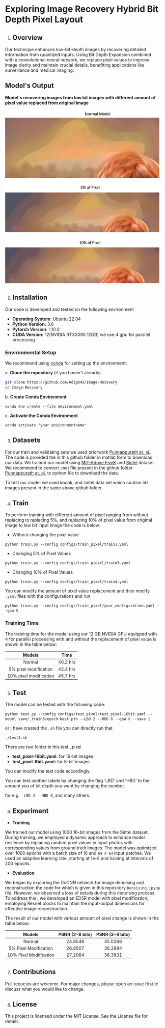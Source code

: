 # Exploring Image Recovery Hybrid Bit Depth Pixel Layout

1. ## Overview
Our technique enhances low-bit-depth images by recovering detailed information from quantized inputs. Using Bit Depth Expansion combined with a convolutional neural network, we replace pixel values to improve image clarity and maintain crucial details, benefiting applications like surveillance and medical imaging.

## Model's Output

**Model's recovering images from low bit images with different amount of pixel value replaced from original image**

![](Pixel_Modification.png)


2. ## Installation

Our code is developed and tested on the following environment

- **Operating System:** Ubuntu 22.04
- **Python Version:** 3.6
- **Pytorch Version:** 1.10.0
- **CUDA Version:** 12(NVIDIA RTX3090 12GB) we use 4 gpu for parallel processing

### Environmental Setup
We recommend using [conda](https://www.anaconda.com/download) for setting up the environment:

a. **Clone the repository** (if you haven't already)
``` bash
git clone https://github.com/Adigo45/Image-Recovery
cd Image-Recovery
```
b. **Create Conda Environment**
```conda
conda env create --file environment.yaml
```
c. **Activate the Conda Environment**
```
conda activate "your environmentname"
```

3. ## Datasets
For our train and validating sets we used priorwork [Punnappurath et. al.](https://github.com/abhijithpunnappurath/a-little-bit-more/tree/master/download_data_and_tst). The code is provided the in this github folder in matlab form to download our data. We trained our model using [MIT-Adove FiveK](https://data.csail.mit.edu/graphics/fivek/) and [Sintel](https://media.xiph.org/sintel/sintel-1k-png16/) dataset. We recommend to convert .mat file present in the github folder [Punnappurath et. al.](https://github.com/abhijithpunnappurath/a-little-bit-more/tree/master/download_data_and_tst) to python file to download the data.

To test our model we used kodak, and sintel data set which contain 50 images present in the same above github folder.

4. ## Train
To perform training with different amount of pixel ranging from without replacing to replacing 5%, and replacing 10% of pixel value from original image to low bit input image the code is below:

 - Without changing the pixel value
```
python train.py --config configs/train_pixel/train1.yaml
```
- Changing 5% of Pixel Values
```
python train.py --config configs/train_piexel/train3.yaml
```

- Changing 10% of Pixel Values
```
python train.py --config configs/train_pixel/train4.yaml
```
You can modify the amount of pixel value replacement and then modify `.yaml` files with the configurations and run
```
python train.py --config configs/train_pixel/your_configuration.yaml --gpu 0
```

### Training Time

The training time for the model using our 12 GB NVIDIA GPU equipped with 4 for parallel proceesing with and without the replacement of pixel value is shown in the table below:

| Models    | Time     |
|:----------:|:----------------:|
| Normal | 40.2 hrs |
| 5% pixel modification | 42.4 hrs |
| 10% pixel modification | 45.7 hrs |








5. ## Test

The model can be tested with the following code:
```
python test.py --config configs/test_pixel/test_pixel-16bit.yaml --model save/_train3/epoch-best.pth --LBD 2 --HBD 8 --gpu 0 --save 1
```
or i have created the `.sh` file you can directly run that
```
./test1.sh
```
There are two folder in this test _pixel 
 
- **test_pixel-16bit.yaml:** for 16-bit images  
- **test_pixel-8bit.yaml:** for 8-bit images

You can modify the test code accordingly.


You can test another labels by changing the flag 'LBD' and 'HBD' to the amount you of bit depth you want by changing the number.

for e.g.``--LBD 3 --HBD 8``, and many others.



6. ## Experiment 

- **Training**

We trained our model using 1000 16-bit images from the Sintel dataset. During training, we employed a dynamic approach to enhance model resilence by replacing random pixel values in input photos with corresponding values from ground truth images. The model was optimized over 1000 epochs with a batch size of 16 and `64 X 64` input patches. We used an adaptive learning rate, starting at 1e-4 and halving at intervals of 200 epochs.

- **Evaluation**

We began by exploring the DcCNN network for image denoising and reconstruction the code for which is given in this repository `Denoising.ipynp` file. However, we observed a loss of details during this denoising process. To address this , we developed an EDSR model with pixel modification, employing Resnet blocks to maintain the input-output dimensions for effective image reconstruction.

The result of our model with various amount of pixel change is shown in the table below:

| Models | PSNR (2-8 bits) | PSNR (3-8 bits) |
|:-----------------:|:-----------------:|:-----------------:|
| Normal | 24.8546 | 35.0266|
| 5% Pixel Modification | 26.8507 | 36.2894|
| 10% Pixel Modification | 27.2084 | 36.3831 |



7. ## Contributions

Pull requests are welcome. For major changes, please open an issue first to discuss what you would like to change.

8. ## License
This project is licensed under the MIT License. See the License file for details.








